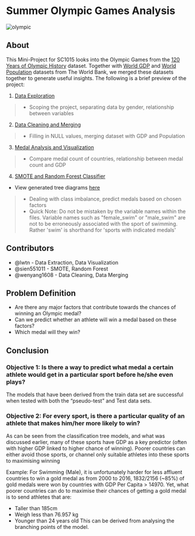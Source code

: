 # Summer Olympic Games Analysis
![olympic](https://user-images.githubusercontent.com/97715547/161469419-e152356b-0fb6-46bf-93e0-edc16a5d41a5.jpg)

## About
This Mini-Project for SC1015 looks into the Olympic Games from the [120 Years of Olympic History](https://www.kaggle.com/datasets/mysarahmadbhat/120-years-of-olympic-history) dataset. Together with [World GDP](https://data.worldbank.org/indicator/NY.GDP.MKTP.CD) and [World Population](https://data.worldbank.org/indicator/SP.POP.TOTL) datasets from The World Bank, we merged these datasets together to generate useful insights. The following is a brief preview of the project:
1. [Data Exploration](olympic_eda.ipynb)
>- Scoping the project, separating data by gender, relationship between variables
2. [Data Cleaning and Merging](merge_gdp_pop.ipynb)
>- Filling in NULL values, merging dataset with GDP and Population
3. [Medal Analysis and Visualization](olympic_medal_analysis.ipynb)
>- Compare medal count of countries, relationship between medal count and GDP
4. [SMOTE and Random Forest Classifier](Modelling%20Codes)
- View generated tree diagrams [here](Tree)
>- Dealing with class imbalance, predict medals based on chosen factors
>- Quick Note: Do not be mistaken by the variable names within the files. Variable names such as "female_swim" or "male_swim" are not to be erroneously associated with the sport of swimming. Rather 'swim' is shorthand for 'sports with indicated medals'  


## Contributors
- @lwtn - Data Extraction, Data Visualization
- @sien551011 - SMOTE, Random Forest
- @wenyang1608 - Data Cleaning, Data Merging

## Problem Definition
- Are there any major factors that contribute towards the chances of winning an Olympic medal?
- Can we predict whether an athlete will win a medal based on these factors?
- Which medal will they win?

## Conclusion
### Objective 1: Is there a way to predict what medal a certain athlete would get in a particular sport before he/she even plays? 
The models that have been derived from the train data set are successful when tested with both the “pseudo-test” and Test data sets.

### Objective 2: For every sport, is there a particular quality of an athlete that makes him/her more likely to win? 
As can be seen from the classification tree models, and what was discussed earlier, many of these sports have GDP as a key predictor (often with higher GDP linked to higher chance of winning). 
Poorer countries can either avoid those sports, or channel only suitable athletes into these sports to maximising winning


Example: For Swimming (Male), it is unfortunately harder for less affluent countries to win a gold medal as from 2000 to 2016, 1832/2156 (~85%) of gold medals were won by countries with GDP Per Capita > 14970.
  Yet, what poorer countries can do to maximise their chances of getting a gold medal is to send athletes that are: 
  - Taller than 185cm
  - Weigh less than 76.957 kg
  - Younger than 24 years old
  This can be derived from analysing the branching points of the model.


